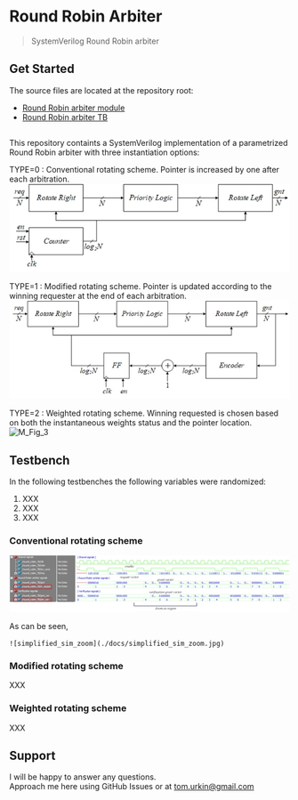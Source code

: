# Round Robin Arbiter

> SystemVerilog Round Robin arbiter  

## Get Started

The source files  are located at the repository root:

- [Round Robin arbiter module](./round_robin.sv)
- [Round Robin arbiter TB](./round_robin_TB.sv)

##
This repository containts a SystemVerilog implementation of a parametrized Round Robin arbiter with three instantiation options:

TYPE=0 : Conventional rotating scheme. Pointer is increased by one after each arbitration.
	![simplified_block](./docs/simplified_block.jpg)

TYPE=1 : Modified rotating scheme. Pointer is updated according to the winning requester at the end of each arbitration.<br>
	![modified_block](./docs/modified_block.jpg) 

TYPE=2 : Weighted rotating scheme. Winning requested is chosen based on both the instantaneous weights status and the pointer location.<br>
	![M_Fig_3](./docs/M_Fig_3.jpg) 

## Testbench
In the following testbenches the following variables were randomized:

1. XXX
2. XXX
3. XXX
### Conventional rotating scheme 
![simplified_sim](./docs/simplified_sim.jpg) 
	
	
As can be seen,	


	![simplified_sim_zoom](./docs/simplified_sim_zoom.jpg) 


### Modified rotating scheme 
XXX

### Weighted rotating scheme
XXX

## Support

I will be happy to answer any questions.  
Approach me here using GitHub Issues or at tom.urkin@gmail.com